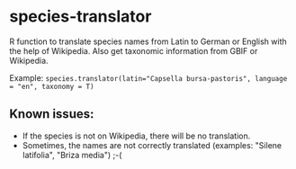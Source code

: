 # species-translator
R function to translate species names from Latin to German or English with the help of Wikipedia. Also get taxonomic information from GBIF or Wikipedia.

Example: `species.translator(latin="Capsella bursa-pastoris", language = "en", taxonomy = T)`

## Known issues:

- If the species is not on Wikipedia, there will be no translation.
- Sometimes, the names are not correctly translated (examples: "Silene latifolia", "Briza media") ;-(


